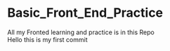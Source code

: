 # Basic_Front_End_Practice
All my Fronted learning and practice is in this Repo
<br>
Hello this is my first commit


